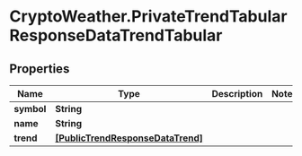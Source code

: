 # CryptoWeather.PrivateTrendTabularResponseDataTrendTabular

## Properties
Name | Type | Description | Notes
------------ | ------------- | ------------- | -------------
**symbol** | **String** |  | 
**name** | **String** |  | 
**trend** | [**[PublicTrendResponseDataTrend]**](PublicTrendResponseDataTrend.md) |  | 


